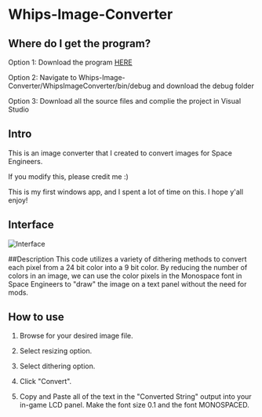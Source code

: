 # Whips-Image-Converter
## Where do I get the program?
Option 1: Download the program [HERE](https://github.com/Whiplash141/Whips-Image-Converter/raw/master/WhipsImageConverter/bin/Debug/Whip%60s%20Image%20Converter.exe)

Option 2: Navigate to Whips-Image-Converter/WhipsImageConverter/bin/debug and download the debug folder

Option 3: Download all the source files and complie the project in Visual Studio

## Intro
This is an image converter that I created to convert images for Space Engineers.

If you modify this, please credit me :) 

This is my first windows app, and I spent a lot of time on this. I hope y'all enjoy!

## Interface
![Interface](https://i.gyazo.com/9a43d2384c2fb5ce8e1b72c6af782c0c.png)

##Description
This code utilizes a variety of dithering methods to convert each pixel from  a 24 bit color into a 9 bit color.
By reducing the number of colors in an image, we can use the color pixels in the Monospace font in Space Engineers
to "draw" the image on a text panel without the need for mods.

## How to use
1) Browse for your desired image file.

2) Select resizing option.

3) Select dithering option.

4) Click "Convert".

5) Copy and Paste all of the text in the "Converted String" output into your in-game LCD panel. Make the font size 0.1 and the 
   font MONOSPACED.

